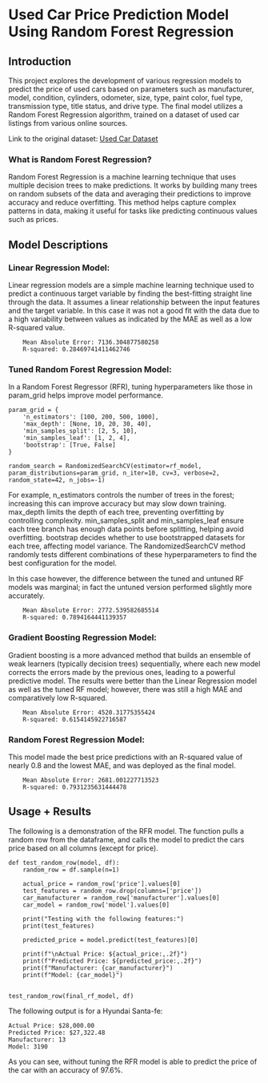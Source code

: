 # Used Car Price Prediction Model Using Random Forest Regression

## Introduction

This project explores the development of various regression models to predict the price of used cars based on parameters such as manufacturer, model, condition, cylinders, odometer, size, type, paint color, fuel type, transmission type, title status, and drive type. The final model utilizes a Random Forest Regression algorithm, trained on a dataset of used car listings from various online sources.

Link to the original dataset: [Used Car Dataset](https://www.kaggle.com/datasets/austinreese/craigslist-carstrucks-data)

### What is Random Forest Regression?

Random Forest Regression is a machine learning technique that uses multiple decision trees to make predictions. It works by building many trees on random subsets of the data and averaging their predictions to improve accuracy and reduce overfitting. This method helps capture complex patterns in data, making it useful for tasks like predicting continuous values such as prices.

## Model Descriptions

### Linear Regression Model:

Linear regression models are a simple machine learning technique used to predict a continuous target variable by finding the best-fitting straight line through the data. It assumes a linear relationship between the input features and the target variable. In this case it was not a good fit with the data due to a high variability between values as indicated by the MAE as well as a low R-squared value.

```
    Mean Absolute Error: 7136.304877580258
    R-squared: 0.28469741411462746
```

### Tuned Random Forest Regression Model:

In a Random Forest Regressor (RFR), tuning hyperparameters like those in param_grid helps improve model performance. 

```
param_grid = {
    'n_estimators': [100, 200, 500, 1000],         
    'max_depth': [None, 10, 20, 30, 40],           
    'min_samples_split': [2, 5, 10],               
    'min_samples_leaf': [1, 2, 4],                 
    'bootstrap': [True, False]                     
}

random_search = RandomizedSearchCV(estimator=rf_model, param_distributions=param_grid, n_iter=10, cv=3, verbose=2, random_state=42, n_jobs=-1)
```

For example, n_estimators controls the number of trees in the forest; increasing this can improve accuracy but may slow down training. max_depth limits the depth of each tree, preventing overfitting by controlling complexity. min_samples_split and min_samples_leaf ensure each tree branch has enough data points before splitting, helping avoid overfitting. bootstrap decides whether to use bootstrapped datasets for each tree, affecting model variance. The RandomizedSearchCV method randomly tests different combinations of these hyperparameters to find the best configuration for the model.

In this case however, the difference between the tuned and untuned RF models was marginal; in fact the untuned version performed slightly more accurately.

```
    Mean Absolute Error: 2772.539582685514
    R-squared: 0.7894164441139357
```

### Gradient Boosting Regression Model:

Gradient boosting is a more advanced method that builds an ensemble of weak learners (typically decision trees) sequentially, where each new model corrects the errors made by the previous ones, leading to a powerful predictive model. The results were better than the Linear Regression model as well as the tuned RF model; however, there was still a high MAE and comparatively low R-squared.

```
    Mean Absolute Error: 4520.31775355424
    R-squared: 0.6154145922716587
```

### Random Forest Regression Model:

This model made the best price predictions with an R-squared value of nearly 0.8 and the lowest MAE, and was deployed as the final model.

```
    Mean Absolute Error: 2681.001227713523
    R-squared: 0.7931235631444478
```

## Usage + Results

The following is a demonstration of the RFR model. The function pulls a random row from the dataframe, and calls the model to predict the cars price based on all columns (except for price). 

```
def test_random_row(model, df):
    random_row = df.sample(n=1)

    actual_price = random_row['price'].values[0]  
    test_features = random_row.drop(columns=['price'])  
    car_manufacturer = random_row['manufacturer'].values[0]
    car_model = random_row['model'].values[0]

    print("Testing with the following features:")
    print(test_features)
    
    predicted_price = model.predict(test_features)[0]
    
    print(f"\nActual Price: ${actual_price:,.2f}")
    print(f"Predicted Price: ${predicted_price:,.2f}")
    print(f"Manufacturer: {car_manufacturer}")
    print(f"Model: {car_model}")


test_random_row(final_rf_model, df)
```

The following output is for a Hyundai Santa-fe:

```
Actual Price: $28,000.00
Predicted Price: $27,322.48
Manufacturer: 13
Model: 3190
```

As you can see, without tuning the RFR model is able to predict the price of the car with an accuracy of 97.6%.




